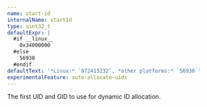 ```yaml
---
name: start-id
internalName: startId
type: uint32_t
defaultExpr: |
  #if __linux__
    0x34000000
  #else
    56930
  #endif
defaultText: '*Linux:* `872415232`, *other platforms:* `56930`'
experimentalFeature: auto-allocate-uids
---
```

The first UID and GID to use for dynamic ID allocation.
